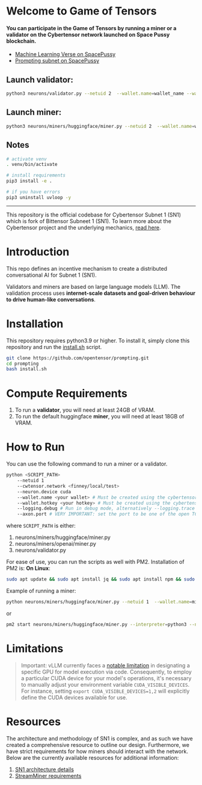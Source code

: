 # Welcome to Game of Tensors

#### You can participate in the Game of Tensors by running a miner or a validator on the Cybertensor network launched on Space Pussy blockchain.

- [Machine Learning Verse on SpacePussy](https://spacepussy.ai/cyberver/verses/pussy/ml/faculties)
- [Prompting subnet on SpacePussy](https://spacepussy.ai/cyberver/verses/pussy/ml/faculties/2)

## Launch validator:
```bash
python3 neurons/validator.py --netuid 2  --wallet.name=wallet_name --wallet.hotkey=default --cwtensor.network=space-pussy --axon.port=9000 --logging.logging_dir=validator_logs --logging.record_log --logging.debug --neuron.device=cuda --torch_dtype=torch.float16 --neuron.llm_max_allowed_memory_in_gb=14 --neuron.model_id=casperhansen/llama-3-8b-instruct-awq --wandb.off
```

## Launch miner:
```bash
python3 neurons/miners/huggingface/miner.py --netuid 2  --wallet.name=wallet_name --wallet.hotkey=default --cwtensor.network=space-pussy --axon.port=7000  --logging.logging_dir=miner_logs --logging.record_log --logging.debug --neuron.device=cuda --torch_dtype=torch.float16 --neuron.llm_max_allowed_memory_in_gb=8 --neuron.model_id=casperhansen/llama-3-8b-instruct-awq --wandb.off
```


## Notes
```bash
# activate venv
. venv/bin/activate

# install requirements
pip3 install -e .

# if you have errors
pip3 uninstall uvloop -y
```

---

This repository is the official codebase for Cybertensor Subnet 1 (SN1) which is fork of Bittensor Subneet 1 (SN1). To learn more about the Cybertensor project and the underlying mechanics, [read here](https://docs.spacepussy.ai/).

# Introduction

This repo defines an incentive mechanism to create a distributed conversational AI for Subnet 1 (SN1). 

Validators and miners are based on large language models (LLM). The validation process uses **internet-scale datasets and goal-driven behaviour to drive human-like conversations**. 


</div>

# Installation
This repository requires python3.9 or higher. To install it, simply clone this repository and run the [install.sh](./install.sh) script.
```bash
git clone https://github.com/opentensor/prompting.git
cd prompting
bash install.sh
```

</div>

# Compute Requirements

1. To run a **validator**, you will need at least 24GB of VRAM. 
2. To run the default huggingface **miner**, you will need at least 18GB of VRAM. 

</div>

# How to Run
You can use the following command to run a miner or a validator. 

```bash
python <SCRIPT_PATH>
    --netuid 1
    --cwtensor.network <finney/local/test>
    --neuron.device cuda
    --wallet.name <your wallet> # Must be created using the cybertensor-cli
    --wallet.hotkey <your hotkey> # Must be created using the cybertensor-cli
    --logging.debug # Run in debug mode, alternatively --logging.trace for trace mode
    --axon.port # VERY IMPORTANT: set the port to be one of the open TCP ports on your machine
```

where `SCRIPT_PATH` is either: 
1. neurons/miners/huggingface/miner.py
2. neurons/miners/openai/miner.py
3. neurons/validator.py

For ease of use, you can run the scripts as well with PM2. Installation of PM2 is: 
**On Linux**:
```bash
sudo apt update && sudo apt install jq && sudo apt install npm && sudo npm install pm2 -g && pm2 update
``` 

Example of running a miner: 

```bash
python neurons/miners/huggingface/miner.py --netuid 1  --wallet.name=miner --wallet.hotkey=default --cwtensor.network=space-pussy --axon.pot=10000  --logging.logging_dir=validator_logs --logging.record_log --logging.trace --neuron.device=cuda --neuron.model_id=casperhansen/llama-3-8b-instruct-awq
```
or
```bash
pm2 start neurons/miners/huggingface/miner.py --interpreter=python3 --name=miner -- --netuid=1 --wallet.name=miner --wallet.hotkey=default --cwtensor.network==space-pussy --axon.port=10000 --logging.logging_dir=validator_logs --logging.record_log --neuron.model_id=casperhansen/llama-3-8b-instruct-awq --logging.debug 
```

# Limitations
> Important: vLLM currently faces a [notable limitation](https://github.com/vllm-project/vllm/issues/3012) in designating a specific GPU for model execution via code. Consequently, to employ a particular CUDA device for your model's operations, it's necessary to manually adjust your environment variable `CUDA_VISIBLE_DEVICES`. For instance, setting `export CUDA_VISIBLE_DEVICES=1,2` will explicitly define the CUDA devices available for use.

# Resources
The architecture and methodology of SN1 is complex, and as such we have created a comprehensive resource to outline our design. Furthermore, we have strict requirements for how miners should interact with the network. Below are the currently available resources for additional information: 

1. [SN1 architecture details](docs/SN1_validation.md)
2. [StreamMiner requirements](docs/stream_miner_template.md)
